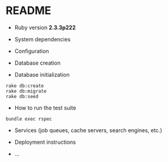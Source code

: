 # README

* Ruby version
**2.3.3p222**
* System dependencies

* Configuration

* Database creation

* Database initialization
```
rake db:create
rake db:migrate
rake db:seed
```
* How to run the test suite
```
bundle exec rspec
```
* Services (job queues, cache servers, search engines, etc.)

* Deployment instructions

* ...
